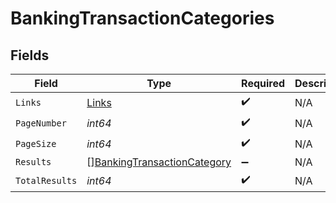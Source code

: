 # BankingTransactionCategories


## Fields

| Field                                                                             | Type                                                                              | Required                                                                          | Description                                                                       |
| --------------------------------------------------------------------------------- | --------------------------------------------------------------------------------- | --------------------------------------------------------------------------------- | --------------------------------------------------------------------------------- |
| `Links`                                                                           | [Links](../../models/shared/links.md)                                             | :heavy_check_mark:                                                                | N/A                                                                               |
| `PageNumber`                                                                      | *int64*                                                                           | :heavy_check_mark:                                                                | N/A                                                                               |
| `PageSize`                                                                        | *int64*                                                                           | :heavy_check_mark:                                                                | N/A                                                                               |
| `Results`                                                                         | [][BankingTransactionCategory](../../models/shared/bankingtransactioncategory.md) | :heavy_minus_sign:                                                                | N/A                                                                               |
| `TotalResults`                                                                    | *int64*                                                                           | :heavy_check_mark:                                                                | N/A                                                                               |